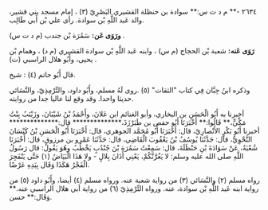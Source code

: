٢٦٣٤ -** م د ت س:** سوادة بن حنظلة القشيري البَصْرِيّ (٣) ، إمام مسجد بني قشير، والد عَبد اللَّهِ بْن سوادة. رأى علي بْن أَبي طَالِب.

**ورَوَى عَن:** سَمُرَة بْن جندب (م د ت س) .

**رَوَى عَنه:** شعبة بْن الحجاج (م س) ، وابنه عَبد اللَّهِ بْن سوادة القشيري (م د) ، وهمام بْن يحيى، وأَبُو هلال الراسبي (ت) .

قال أَبُو حاتم (٤) : شيخ.

وذكره ابنُ حِبَّان فِي كتاب "الثقات" (٥) .روى لَهُ مسلم، وأَبُو داود، والتِّرْمِذِيّ، والنَّسَائي حديثا واحدا. وقد وقع لنا عاليا جدا من روايته.

أخبرنا به أَبُو الْحَسَنِ بن البخاري، وأبو الغنائم ابن عَلانَ، وأَحْمَدُ بْنُ شَيْبَانَ، وزَيْنَبُ بِنْتُ مَكِّيٍّ،** قَالُوا:** أَخْبَرَنَا أَبُو حفص بن طَبَرْزَذَ،************** قال:************** أخبرنا أَبُو بَكْرٍ الأَنْصارِيّ، قال: أَخْبَرَنَا أَبُو مُحَمَّد الجوهري، قال: أَخْبَرَنَا أَبُو الْحَسَنِ بْنُ كَيْسَانَ النَّحْوِيُّ، قال: حَدَّثَنَا يُوسُفُ بْنُ يَعْقُوبَ الْقَاضِي، قال: حَدَّثَنَا عَمْرو بن مرزوق، قال: أَخْبَرَنَا شُعْبَةُ، عَنْ سَوَادَةَ بْنِ حَنْظَلَةَ، قال: سَمِعْتُ سَمُرَة بْنَ جُنْدُبٍ يَخْطُبُ وهُوَ يَقُولُ: قال رَسُولُ اللَّهِ صلى الله عليه وسلم: لا يَغُرَّنَّكُمْ، يَعْنِي أَذَانَ بِلالٍ - ولا هَذَا الْبَيَاضُ (١) حَتَّى يَنْفَجِرَ الْفَجْرُ هَكَذَا وَقَال بِيَدِهِ عَرْضًا.

رواه مسلم (٢) والنَّسَائي (٣) من رواية شعبة عنه. ورواه مسلم (٤) أيضا، وأَبُو داود (٥) من رواية ابنه عَبد اللَّهِ بْن سوادة، عنه. ورواه التِّرْمِذِيّ (٦) من رواية أبي هلال الراسبي عنه.** وَقَال:** حسن.